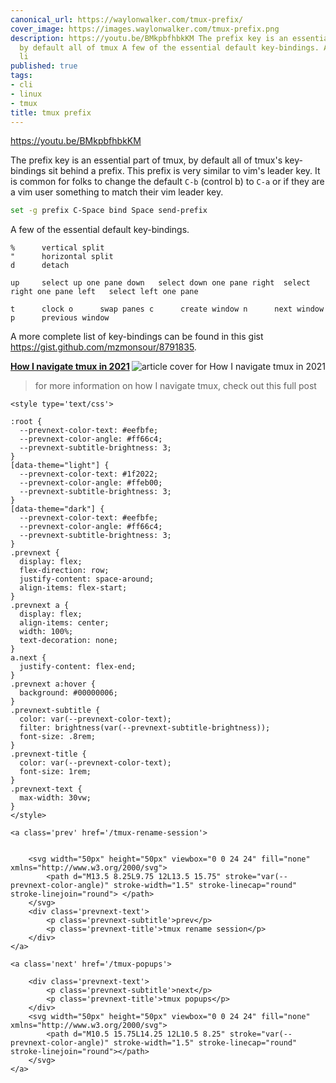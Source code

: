 ```yaml
---
canonical_url: https://waylonwalker.com/tmux-prefix/
cover_image: https://images.waylonwalker.com/tmux-prefix.png
description: https://youtu.be/BMkpbfhbkKM The prefix key is an essential part of tmux,
  by default all of tmux A few of the essential default key-bindings. A more complete
  li
published: true
tags:
- cli
- linux
- tmux
title: tmux prefix
---
```


https://youtu.be/BMkpbfhbkKM

The prefix key is an essential part of tmux, by default all of tmux's key-bindings sit behind a prefix.  This prefix is very similar to vim's leader key. It is common for folks to change the default `C-b` (control b) to `C-a` or if they are a vim user something to match their vim leader key.

``` bash
set -g prefix C-Space bind Space send-prefix
```

A few of the essential default key-bindings.

```
%      vertical split
"      horizontal split
d      detach

up     select up one pane down   select down one pane right  select right one pane left   select left one pane

t      clock o      swap panes c      create window n      next window p      previous window
```

A more complete list of key-bindings can be found in this gist https://gist.github.com/mzmonsour/8791835.


  <div class="onelinelink-wrapper">
      <a class="onelinelink" href="https://waylonwalker.com/tmux-nav-2021/">
          <img style="float: right;" align='right' src="https://images.waylonwalker.com/tmux-nav-2021-og_250x140.png" alt="article cover for 
 How I navigate tmux in 2021
"/>
          <p><strong>
 How I navigate tmux in 2021
</strong></p>
      </a>
  </div>


> for more information on how I navigate tmux, check out this full post
<div class='prevnext'>

    <style type='text/css'>

    :root {
      --prevnext-color-text: #eefbfe;
      --prevnext-color-angle: #ff66c4;
      --prevnext-subtitle-brightness: 3;
    }
    [data-theme="light"] {
      --prevnext-color-text: #1f2022;
      --prevnext-color-angle: #ffeb00;
      --prevnext-subtitle-brightness: 3;
    }
    [data-theme="dark"] {
      --prevnext-color-text: #eefbfe;
      --prevnext-color-angle: #ff66c4;
      --prevnext-subtitle-brightness: 3;
    }
    .prevnext {
      display: flex;
      flex-direction: row;
      justify-content: space-around;
      align-items: flex-start;
    }
    .prevnext a {
      display: flex;
      align-items: center;
      width: 100%;
      text-decoration: none;
    }
    a.next {
      justify-content: flex-end;
    }
    .prevnext a:hover {
      background: #00000006;
    }
    .prevnext-subtitle {
      color: var(--prevnext-color-text);
      filter: brightness(var(--prevnext-subtitle-brightness));
      font-size: .8rem;
    }
    .prevnext-title {
      color: var(--prevnext-color-text);
      font-size: 1rem;
    }
    .prevnext-text {
      max-width: 30vw;
    }
    </style>
    
    <a class='prev' href='/tmux-rename-session'>
    

        <svg width="50px" height="50px" viewbox="0 0 24 24" fill="none" xmlns="http://www.w3.org/2000/svg">
            <path d="M13.5 8.25L9.75 12L13.5 15.75" stroke="var(--prevnext-color-angle)" stroke-width="1.5" stroke-linecap="round" stroke-linejoin="round"> </path>
        </svg>
        <div class='prevnext-text'>
            <p class='prevnext-subtitle'>prev</p>
            <p class='prevnext-title'>tmux rename session</p>
        </div>
    </a>
    
    <a class='next' href='/tmux-popups'>
    
        <div class='prevnext-text'>
            <p class='prevnext-subtitle'>next</p>
            <p class='prevnext-title'>tmux popups</p>
        </div>
        <svg width="50px" height="50px" viewbox="0 0 24 24" fill="none" xmlns="http://www.w3.org/2000/svg">
            <path d="M10.5 15.75L14.25 12L10.5 8.25" stroke="var(--prevnext-color-angle)" stroke-width="1.5" stroke-linecap="round" stroke-linejoin="round"></path>
        </svg>
    </a>
  </div>